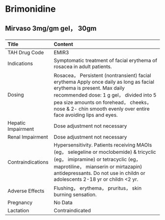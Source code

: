 # Brimonidine

## Mirvaso 3mg/gm gel， 30gm

##### 

| Title              | Content                                                                                                                                                                                                                                                                        |
|:-------------------|:-------------------------------------------------------------------------------------------------------------------------------------------------------------------------------------------------------------------------------------------------------------------------------|
| TAH Drug Code      | EMIR3                                                                                                                                                                                                                                                                          |
| Indications        | Symptomatic treatment of facial erythema of rosacea in adult patients.                                                                                                                                                                                                         |
| Dosing             | Rosacea， Persistent (nontransient) facial erythema Apply once daily as long as facial erythema is present. Max daily recommended dose: 1 g gel， divided into 5 pea size amounts on forehead， cheeks， nose & 2- chin smooth evenly over entire face avoiding lips and eyes. |
| Hepatic Impairment | Dose adjustment not necessary                                                                                                                                                                                                                                                  |
| Renal Impairment   | Dose adjustment not necessary                                                                                                                                                                                                                                                  |
| Contraindications  | Hypersensitivity. Patients receiving MAOIs (eg， selegeline or moclobemide) & tricyclic (eg， imipramine) or tetracyclic (eg， maprotiline， mianserin or mirtazapin) antidepressants. Do not use in childn or adolescents 2-18 yr or childn <2 yr.                            |
| Adverse Effects    | Flushing， erythema， pruritus， skin burning sensation.                                                                                                                                                                                                                       |
| Pregnancy          | No Data                                                                                                                                                                                                                                                                        |
| Lactation          | Contraindicated                                                                                                                                                                                                                                                                |


